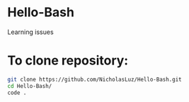 # Hello-Bash
Learning issues

<h1> To clone repository:</h1>

```bash
git clone https://github.com/NicholasLuz/Hello-Bash.git
cd Hello-Bash/
code .
```
